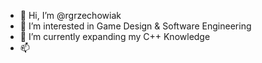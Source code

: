- 👋 Hi, I’m @rgrzechowiak
- 👀 I’m interested in Game Design & Software Engineering
- 🌱 I’m currently expanding my C++ Knowledge
- 📫

<!---
rgrzechowiak/rgrzechowiak is a ✨ special ✨ repository because its `README.md` (this file) appears on your GitHub profile.
You can click the Preview link to take a look at your changes.
--->
